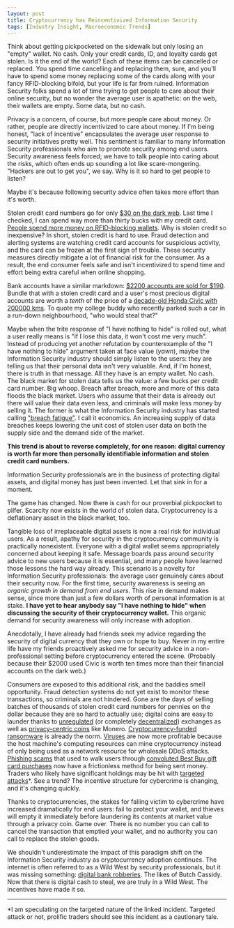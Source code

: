 ```yaml
---
layout: post
title: Cryptocurrency has Reincentivized Information Security
tags: [Industry Insight, Macroeconomic Trends]
---
```

Think about getting pickpocketed on the sidewalk but only losing an "empty"
wallet. No cash. Only your credit cards, ID, and loyalty cards get stolen.  Is
it the end of the world? Each of these items can be cancelled or replaced. You
spend time cancelling and replacing them, sure, and you'll have to spend some
money replacing some of the cards along with your fancy RFID-blocking bifold,
but your life is far from ruined. Information Security folks spend a lot of
time trying to get people to care about their online security, but no wonder
the average user is apathetic: on the web, their wallets are empty. Some data,
but no cash.

Privacy is a concern, of course, but more people care about money. Or rather,
people are directly incentivized to care about money. If I'm being honest,
"lack of incentive" encapsulates the average user response to security
initiatives pretty well. This sentiment is familiar to many Information
Security professionals who aim to promote security among end users. Security
awareness feels forced; we have to talk people into caring about the risks,
which often ends up sounding a lot like scare-mongering. "Hackers are out to
get you", we say. Why is it so hard to get people to listen? 

Maybe it's because following security advice often takes more effort than it's
worth.

Stolen credit card numbers go for only [$30 on the dark
web](https://www.mcafee.com/hk/about/news/2015/q4/20151015-01.aspx). Last time
I checked, I can spend way more than thirty bucks with my credit card. [People
spend more money on RFID-blocking
wallets](https://www.amazon.com/s/ref=nb_sb_noss_2?url=search-alias%3Daps&field-keywords=rfid+wallet).
Why is stolen credit so inexpensive? In short, stolen credit is hard to use.
Fraud detection and alerting systems are watching credit card accounts for
suspicious activity, and the card can be frozen at the first sign of trouble.
These security measures directly mitigate a lot of financial risk for the
consumer. As a result, the end consumer feels safe and isn't incentivized to
spend time and effort being extra careful when online shopping.

Bank accounts have a similar markdown: [$2200 accounts are sold for
$190](https://www.mcafee.com/hk/about/news/2015/q4/20151015-01.aspx). Bundle
that with a stolen credit card and a user's most precious digital accounts are
worth a <i>tenth</i> of the price of a [decade-old Honda Civic with 200000
kms](http://www.autotrader.ca/valuations/#?make=2000358&model=2044205&year=3513244&km=200000&local=N2J2K3&trim=3873406&mode=3&condition=0).
To quote my college buddy who recently parked such a car in a run-down
neighbourhood, "who would steal that?"

Maybe when the trite response of "I have nothing to hide" is rolled out, what a
user really means is "if I lose this data, it won't cost me very much". Instead
of producing yet another refutation by counterexample of the "I have nothing
to hide" argument taken at face value (<i>yawn</i>), maybe the Information
Security industry should simply listen to the users: they are telling us that
their personal data isn't very valuable. And, if I'm honest, there is truth in
that message. All they have is an empty wallet. No cash. The black market for
stolen data tells us the value: a few bucks per credit card number. Big whoop.
Breach after breach, more and more of this data floods the black market. Users
who assume that their data is already out there will value their data even
less, and criminals will make less money by selling it. The former is what the
Information Security industry has started calling ["breach
fatigue"](https://sector.ca/why-we-must-fight-breach-fatigue/). I call it
economics. An increasing supply of data breaches keeps lowering the unit cost
of stolen user data on both the supply side and the demand side of the market.

<b>This trend is about to reverse completely, for one reason: digital currency
is worth far more than personally identifiable information and stolen credit
card numbers.</b>

Information Security professionals are in the business of protecting digital
assets, and digital money has just been invented. Let that sink in for a
moment.

The game has changed. Now there is cash for our proverbial pickpocket to
pilfer. Scarcity now exists in the world of stolen data. Cryptocurrency is
a deflationary asset in the black market, too.

Tangible loss of irreplaceable digital assets is now a real risk for individual
users. As a result, apathy for security in the cryptocurrency community is
practically nonexistent. Everyone with a digital wallet seems appropriately
concerned about keeping it safe. Message boards pass around security advice to
new users because it is essential, and many people have learned those lessons
the hard way already. This scenario is a novelty for Information Security
professionals: the average user genuinely cares about their security now. For
the first time, security awareness is seeing an <i>organic growth in demand
from end users</i>.  This rise in demand makes sense, since more than just a
few dollars worth of personal information is at stake. <b>I have yet to hear
anybody say "I have nothing to hide" when discussing the security of their
cryptocurrency wallet.</b> This organic demand for security awareness will only
increase with adoption.

Anecdotally, I have already had friends seek my advice regarding the security
of digital currency that they own or hope to buy. Never in my entire life have
my friends proactively asked me for security advice in a non-professional
setting before cryptocurrency entered the scene. (Probably because their $2000
used Civic is worth ten times more than their financial accounts on the dark
web.)

Consumers are exposed to this additional risk, and the baddies smell
opportunity. Fraud detection systems do not yet exist to monitor these
transactions, so criminals are not hindered. Gone are the days of selling
batches of thousands of stolen credit card numbers for pennies on the dollar
because they are so hard to actually use; digital coins are easy to launder
thanks to
[unregulated](https://www.forbes.com/sites/rogeraitken/2018/02/15/u-s-cftc-commissioner-says-cryptocurrency-exchanges-adopting-self-regulation-could-spur-standards/#7a18509645e1)
(or completely
[decentralized](https://coinsutra.com/best-decentralized-exchanges-dex/))
exchanges as well as [privacy-centric
coins](https://www.bitcoinbeginner.com/blog/privacy-coin-comparison/) like
Monero. [Cryptocurrency-funded
ransomware](https://www.us-cert.gov/ncas/alerts/TA14-295A) is already the norm.
[Viruses](https://antivirus.comodo.com/blog/comodo-news/detect-remove-bitcoin-miner-virus/)
are now more profitable because the host machine's computing resources can mine
cryptocurrency instead of only being used as a network resource for wholesale
DDoS attacks. [Phishing
scams](https://www.coindesk.com/copycat-twitter-accounts-seek-to-scam-crypto-users/)
that used to walk users through [convoluted Best Buy gift card
purchases](https://corporate.bestbuy.com/best-buy-warns-gift-card-scam/) now
have a frictionless method for being sent money.  Traders who likely have
significant holdings may be hit with [targeted
attacks](https://twitter.com/PhilakoneCrypto/status/967224205438865409)\*. See
a trend? The incentive structure for cybercrime is changing, and it's changing
quickly.

Thanks to cryptocurrencies, the stakes for falling victim to cybercrime have
increased dramatically for end users: fail to protect your wallet, and thieves
will empty it immediately before laundering its contents at market value
through a privacy coin. Game over. There is no number you can call to cancel
the transaction that emptied your wallet, and no authority you can call to
replace the stolen goods.

We shouldn't underestimate the impact of this paradigm shift on the Information
Security industry as cryptocurrency adoption continues. The internet is often
referred to as a Wild West by security professionals, but it was missing
something: [digital bank
robberies](http://storeofvalueblog.com/posts/cryptocurrency-hacks-so-far-august-24th/).
The likes of Butch Cassidy. Now that there is digital cash to steal, we are
truly in a Wild West. The incentives have made it so.

----

<span class="footnote">\*I am speculating on the targeted nature of the linked incident. Targeted
attack or not, prolific traders should see this incident as a cautionary tale.</span>
